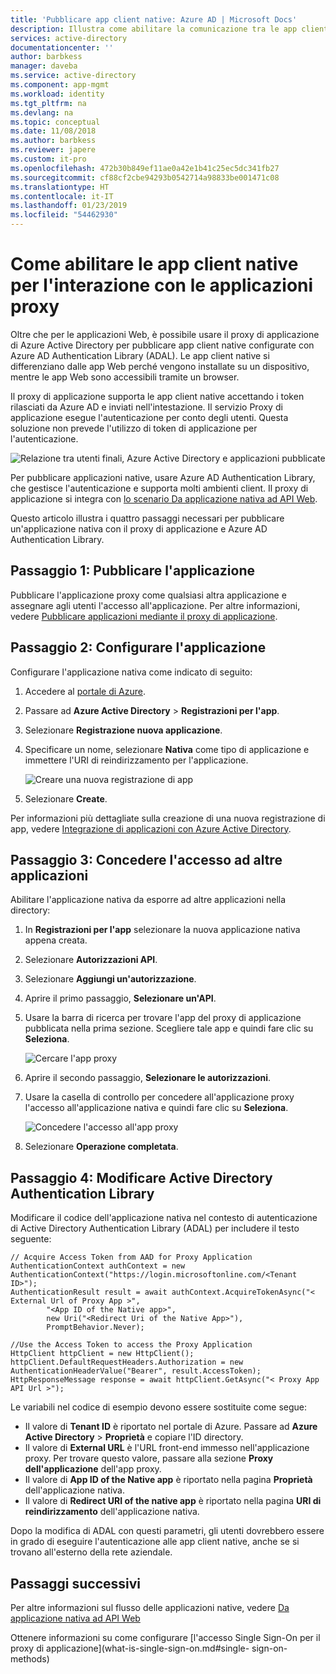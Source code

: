 ```yaml
---
title: 'Pubblicare app client native: Azure AD | Microsoft Docs'
description: Illustra come abilitare la comunicazione tra le app client native e il connettore del proxy di applicazione di Azure AD per consentire l'accesso remoto sicuro alle app locali.
services: active-directory
documentationcenter: ''
author: barbkess
manager: daveba
ms.service: active-directory
ms.component: app-mgmt
ms.workload: identity
ms.tgt_pltfrm: na
ms.devlang: na
ms.topic: conceptual
ms.date: 11/08/2018
ms.author: barbkess
ms.reviewer: japere
ms.custom: it-pro
ms.openlocfilehash: 472b30b849ef11ae0a42e1b41c25ec5dc341fb27
ms.sourcegitcommit: cf88cf2cbe94293b0542714a98833be001471c08
ms.translationtype: HT
ms.contentlocale: it-IT
ms.lasthandoff: 01/23/2019
ms.locfileid: "54462930"
---
```

# <a name="how-to-enable-native-client-apps-to-interact-with-proxy-applications"></a>Come abilitare le app client native per l'interazione con le applicazioni proxy

Oltre che per le applicazioni Web, è possibile usare il proxy di applicazione di Azure Active Directory per pubblicare app client native configurate con Azure AD Authentication Library (ADAL). Le app client native si differenziano dalle app Web perché vengono installate su un dispositivo, mentre le app Web sono accessibili tramite un browser. 

Il proxy di applicazione supporta le app client native accettando i token rilasciati da Azure AD e inviati nell'intestazione. Il servizio Proxy di applicazione esegue l'autenticazione per conto degli utenti. Questa soluzione non prevede l'utilizzo di token di applicazione per l'autenticazione. 

![Relazione tra utenti finali, Azure Active Directory e applicazioni pubblicate](./media/application-proxy-configure-native-client-application/richclientflow.png)

Per pubblicare applicazioni native, usare Azure AD Authentication Library, che gestisce l'autenticazione e supporta molti ambienti client. Il proxy di applicazione si integra con [lo scenario Da applicazione nativa ad API Web](../develop/native-app.md). 

Questo articolo illustra i quattro passaggi necessari per pubblicare un'applicazione nativa con il proxy di applicazione e Azure AD Authentication Library. 

## <a name="step-1-publish-your-application"></a>Passaggio 1: Pubblicare l'applicazione
Pubblicare l'applicazione proxy come qualsiasi altra applicazione e assegnare agli utenti l'accesso all'applicazione. Per altre informazioni, vedere [Pubblicare applicazioni mediante il proxy di applicazione](application-proxy-add-on-premises-application.md).

## <a name="step-2-configure-your-application"></a>Passaggio 2: Configurare l'applicazione
Configurare l'applicazione nativa come indicato di seguito:

1. Accedere al [portale di Azure](https://portal.azure.com).
2. Passare ad **Azure Active Directory** > **Registrazioni per l'app**.
3. Selezionare **Registrazione nuova applicazione**.
4. Specificare un nome, selezionare **Nativa** come tipo di applicazione e immettere l'URI di reindirizzamento per l'applicazione. 

   ![Creare una nuova registrazione di app](./media/application-proxy-configure-native-client-application/create.png)
5. Selezionare **Create**.

Per informazioni più dettagliate sulla creazione di una nuova registrazione di app, vedere [Integrazione di applicazioni con Azure Active Directory](../develop/quickstart-v1-integrate-apps-with-azure-ad.md).


## <a name="step-3-grant-access-to-other-applications"></a>Passaggio 3: Concedere l'accesso ad altre applicazioni
Abilitare l'applicazione nativa da esporre ad altre applicazioni nella directory:

1. In **Registrazioni per l'app** selezionare la nuova applicazione nativa appena creata.
2. Selezionare **Autorizzazioni API**.
3. Selezionare **Aggiungi un'autorizzazione**.
4. Aprire il primo passaggio, **Selezionare un'API**.
5. Usare la barra di ricerca per trovare l'app del proxy di applicazione pubblicata nella prima sezione. Scegliere tale app e quindi fare clic su **Seleziona**. 

   ![Cercare l'app proxy](./media/application-proxy-configure-native-client-application/select_api.png)
6. Aprire il secondo passaggio, **Selezionare le autorizzazioni**.
7. Usare la casella di controllo per concedere all'applicazione proxy l'accesso all'applicazione nativa e quindi fare clic su **Seleziona**.

   ![Concedere l'accesso all'app proxy](./media/application-proxy-configure-native-client-application/select_perms.png)
8. Selezionare **Operazione completata**.


## <a name="step-4-edit-the-active-directory-authentication-library"></a>Passaggio 4: Modificare Active Directory Authentication Library
Modificare il codice dell'applicazione nativa nel contesto di autenticazione di Active Directory Authentication Library (ADAL) per includere il testo seguente:

```
// Acquire Access Token from AAD for Proxy Application
AuthenticationContext authContext = new AuthenticationContext("https://login.microsoftonline.com/<Tenant ID>");
AuthenticationResult result = await authContext.AcquireTokenAsync("< External Url of Proxy App >",
        "<App ID of the Native app>",
        new Uri("<Redirect Uri of the Native App>"),
        PromptBehavior.Never);

//Use the Access Token to access the Proxy Application
HttpClient httpClient = new HttpClient();
httpClient.DefaultRequestHeaders.Authorization = new AuthenticationHeaderValue("Bearer", result.AccessToken);
HttpResponseMessage response = await httpClient.GetAsync("< Proxy App API Url >");
```

Le variabili nel codice di esempio devono essere sostituite come segue:

* Il valore di **Tenant ID** è riportato nel portale di Azure. Passare ad **Azure Active Directory** > **Proprietà** e copiare l'ID directory. 
* Il valore di **External URL** è l'URL front-end immesso nell'applicazione proxy. Per trovare questo valore, passare alla sezione **Proxy dell'applicazione** dell'app proxy.
* Il valore di **App ID of the Native app** è riportato nella pagina **Proprietà** dell'applicazione nativa.
* Il valore di **Redirect URI of the native app** è riportato nella pagina **URI di reindirizzamento** dell'applicazione nativa.

Dopo la modifica di ADAL con questi parametri, gli utenti dovrebbero essere in grado di eseguire l'autenticazione alle app client native, anche se si trovano all'esterno della rete aziendale. 

## <a name="next-steps"></a>Passaggi successivi

Per altre informazioni sul flusso delle applicazioni native, vedere [Da applicazione nativa ad API Web](../develop/native-app.md)

Ottenere informazioni su come configurare [l'accesso Single Sign-On per il proxy di applicazione](what-is-single-sign-on.md#single- sign-on-methods)
